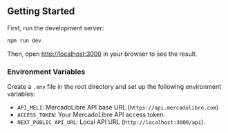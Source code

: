 ## Getting Started

First, run the development server:

```bash
npm run dev
```

Then, open [http://localhost:3000](http://localhost:3000) in your browser to see the result.

### Environment Variables

Create a `.env` file in the root directory and set up the following environment variables:

- `API_MELI`: MercadoLibre API base URL (`https://api.mercadolibre.com`)
- `ACCESS_TOKEN`: Your MercadoLibre API access token.
- `NEXT_PUBLIC_API_URL`: Local API URL (`http://localhost:3000/api`).

